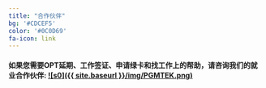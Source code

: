 ```yaml
---
title: "合作伙伴"
bg: '#CDCEF5'
color: '#0C0D69'
fa-icon: link
---
```


#### 如果您需要OPT延期、工作签证、申请绿卡和找工作上的帮助，请咨询我们的就业合作伙伴: [![s0]({{ site.baseurl }}/img/PGMTEK.png)](http://pgmtek.com/)
